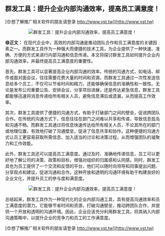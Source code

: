 ## **群发工具：提升企业内部沟通效率，提高员工满意度！**

[😍想了解推广相关软件的朋友请登录 http://www.vst.tw](http://www.vst.tw)

 <center><img src="https://vst.tw/MP4/tuiguang/png/3.png" alt="群发工具：提升企业内部沟通效率，提高员工满意度！"></center>

**😄正文：**
在现代企业中，高效的内部沟通是推动团队合作和员工满意度的关键因素之一。而群发工具作为一种强大而便捷的技术工具，为企业提供了一种快速、准确、方便的方式来进行内部沟通和信息传递。本文将探讨群发工具如何提升企业内部沟通效率，并最终提高员工满意度的重要性。

首先，群发工具可以显著提高企业内部沟通的效率。传统的沟通方式，如电话、邮件或面对面会议，往往需要花费大量的时间和资源。而群发工具通过一次性发送信息给多个员工，不仅可以节省时间和精力，还能够确保信息的准确性和一致性。无论是发布公司重要公告、安排会议、分享项目进展，还是传达紧急信息，群发工具都能够迅速将消息传递给所有相关人员，避免信息滞后或遗漏，从而提高工作效率。

其次，群发工具提供了便捷的沟通方式，有助于打破部门之间的壁垒，促进跨团队合作。在传统的沟通方式下，信息往往在部门之间难以共享和传递，导致信息孤岛和沟通不畅。而群发工具通过将信息快速传达给所有相关人员，不论其所在的部门或地理位置，有效地打破了沟通壁垒，促进了信息共享和协作。这种便捷的沟通方式让员工更容易获取所需信息、加入适当的讨论和决策过程，从而增强团队的凝聚力和工作效能。

此外，群发工具还可以提高员工满意度。通过及时、准确地传递信息，员工可以更好地了解公司的决策、政策和目标，增强对组织的归属感和认同感。同时，群发工具也为员工提供了一个交流和反馈的平台，他们可以随时向领导和同事提出问题、分享观点和建议，促进沟通和合作。这种开放和透明的沟通环境有助于构建良好的企业文化，并提升员工的参与度和满意度。

 <center><img src="https://vst.tw/MP4/tuiguang/png/1.png" alt="群发工具：提升企业内部沟通效率，提高员工满意度！"></center>

总结起来，群发工具作为一种现代化的企业内部沟通工具，具有提高沟通效率和员工满意度的潜力。它能够节省时间和资源，打破沟通壁垒，推动跨团队合作，并提供一个开放和透明的沟通环境。因此，企业应该充分利用群发工具，将其纳入内部沟通策略中，以提升企业的竞争力和员工的工作满意度。

[😍想了解推广相关软件的朋友请登录 http://www.vst.tw](http://www.vst.tw)



